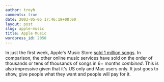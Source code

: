 ```yaml
---
author: troyh
comments: true
date: 2003-05-05 17:46:19+00:00
layout: post
slug: apple-music
title: Apple Music
wordpress_id: 2050
---
```


In just the first week, Apple's Music Store [sold 1 million songs](http://www.apple.com/pr/library/2003/may/05musicstore.html). In comparison, the other online music services have sold on the order of thousands or tens of thousands of songs in 6+ months _combined_. This is also impressive given that it's US only and Mac users only. It just goes to show, give people what they want and people will pay for it.
